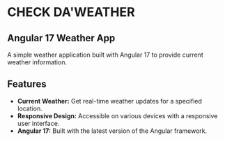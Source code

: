 # CHECK DA'WEATHER

## Angular 17 Weather App

A simple weather application built with Angular 17 to provide current weather information.

## Features

- **Current Weather:** Get real-time weather updates for a specified location.
- **Responsive Design:** Accessible on various devices with a responsive user interface.
- **Angular 17:** Built with the latest version of the Angular framework.
